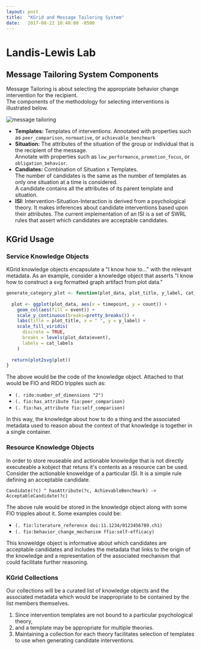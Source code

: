 ```yaml
---
layout: post
title:  "KGrid and Message Tailoring System"
date:   2017-08-22 10:40:00 -0500
---
```

# Landis-Lewis Lab

## Message Tailoring System Components

Message Tailoring is about selecting the appropriate behavior change intervention for the recipient.  
The components of the methodology for selecting interventions is illustrated below.

![message tailoring]({{site.baseurl}}/assets/img/reason_diagram.svg)

- **Templates:** Templates of interventions. 
Annotated with properties such as `peer_comparison`, `normaative`, or `achievable_benchmark`
- **Situation:** The attributes of the situation of the group or individual that is the recipient of the message.  
Annotate with properties such as `low_performance`, `promotion_focus`, or `obligation_behavior`.
- **Candiates:** Combination of Situation x Templates.  
The number of candidates is the same as the number of templates as only one situation at a time is considered.  
A candidate contains all the attributes of its parent template and situation.
- **ISI:** Intervention-Situation-Interaction is derived from a psychological theory.
It makes inferences about candidate interventions based upon their attributes.
The current implementation of an ISI is a set of SWRL rules that assert which candidates are acceptable candidates.


## KGrid Usage

### Service Knowledge Objects
KGrid knowledge objects encapsulate a "I know how to..." with the relevant metadata.
As an example, consider a knowledge object that asserts "I know how to construct a svg formatted graph artifact from plot data."

```R
generate_category_plot <- function(plot_data, plot_title, y_label, cat_labels){
  
  plot <- ggplot(plot_data, aes(x = timepoint, y = count)) +
    geom_col(aes(fill = event)) +
    scale_y_continuous(breaks=pretty_breaks()) +
    labs(title = plot_title, x = " ", y = y_label) +
    scale_fill_viridis(
      discrete = TRUE,
      breaks = levels(plot_data$event),
      labels = cat_labels
    )
  
  return(plot2svg(plot))  
}
```
The above would be the code of the knowledge object.  Attached to that would be FIO and RIDO tripples such as:
- `(. rido:number_of_dimensions "2")`
- `(. fio:has_attribute fio:peer_comparison)`
- `(. fio:has_attribute fio:self_comparison)`

In this way, the knowledge about how to do a thing and the associated metadata used to reason about the context of that knowledge is together in a single container.

### Resource Knowledge Objects
In order to store reuseable and actionable knowledge that is not directly executeable a kobject that retuns it's contents as a resource can be used.
Consider the actionable knoweldge of a particular ISI.
It is a simple rule defining an acceptable candidate.

```
Candidate(?c) ^ hasAttribute(?c, AchievableBenchmark) -> AcceptableCandidate(?c)
```

The above rule would be stored in the knowledge object along with some FIO tripples about it.  Some examples could be:

- `(. fio:literature_reference doi:11.1234/0123456789.ch1)`
- `(. fio:behavior_change_mechanism ffio:self-efficacy)`

This knoweldge object is informative about which candidates are acceptable candidates and includes the metadata that links to the origin of the knowledge and a representation of the associated mechanism that could facilitate further reasoning.

### KGrid Collections
Our collections will be a curated list of knowledge objects and the associated metadata which would be inappropriate to be contained by the list members themselves.  
1. Since intervention templates are not bound to a particular psychological theory,
2. and a template may be appropriate for multiple theories.
3. Maintaining a collection for each theory facilitates selection of templates to use when generating candidate interventions. 
